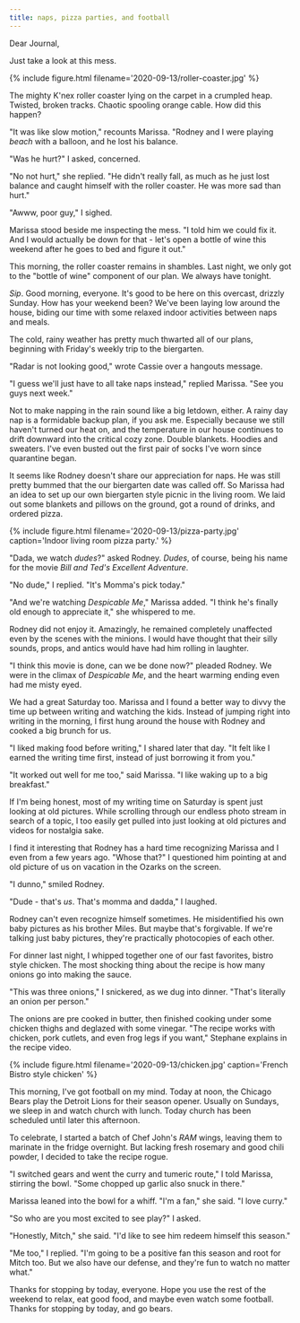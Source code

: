 ```yaml
---
title: naps, pizza parties, and football
---
```


Dear Journal,

Just take a look at this mess.

{% include figure.html filename='2020-09-13/roller-coaster.jpg' %}

The mighty K'nex roller coaster lying on the carpet in a crumpled
heap.  Twisted, broken tracks.  Chaotic spooling orange cable.  How
did this happen?

"It was like slow motion," recounts Marissa.  "Rodney and I were
playing _beach_ with a balloon, and he lost his balance.

"Was he hurt?" I asked, concerned.

"No not hurt," she replied.  "He didn't really fall, as much as he
just lost balance and caught himself with the roller coaster.  He was
more sad than hurt."

"Awww, poor guy," I sighed.

Marissa stood beside me inspecting the mess.  "I told him we could fix
it.  And I would actually be down for that - let's open a bottle of
wine this weekend after he goes to bed and figure it out."

This morning, the roller coaster remains in shambles.  Last night, we
only got to the "bottle of wine" component of our plan.  We always
have tonight.

_Sip_.  Good morning, everyone.  It's good to be here on this
overcast, drizzly Sunday.  How has your weekend been?  We've been
laying low around the house, biding our time with some relaxed indoor
activities between naps and meals.

The cold, rainy weather has pretty much thwarted all of our plans,
beginning with Friday's weekly trip to the biergarten.

"Radar is not looking good," wrote Cassie over a hangouts message.

"I guess we'll just have to all take naps instead," replied Marissa.
"See you guys next week."

Not to make napping in the rain sound like a big letdown, either.  A
rainy day nap is a formidable backup plan, if you ask me.  Especially
because we still haven't turned our heat on, and the temperature in
our house continues to drift downward into the critical cozy zone.
Double blankets.  Hoodies and sweaters.  I've even busted out the
first pair of socks I've worn since quarantine began.

It seems like Rodney doesn't share our appreciation for naps.  He was
still pretty bummed that the our biergarten date was called off.  So
Marissa had an idea to set up our own biergarten style picnic in the
living room.  We laid out some blankets and pillows on the ground, got
a round of drinks, and ordered pizza.

{% include figure.html filename='2020-09-13/pizza-party.jpg'
caption='Indoor living room pizza party.' %}

"Dada, we watch _dudes_?" asked Rodney.  _Dudes_, of course, being his
name for the movie _Bill and Ted's Excellent Adventure_.

"No dude," I replied.  "It's Momma's pick today."

"And we're watching _Despicable Me_," Marissa added.  "I think he's
finally old enough to appreciate it," she whispered to me.

Rodney did not enjoy it.  Amazingly, he remained completely unaffected
even by the scenes with the minions.  I would have thought that their
silly sounds, props, and antics would have had him rolling in
laughter.

"I think this movie is done, can we be done now?" pleaded Rodney.  We
were in the climax of _Despicable Me_, and the heart warming ending
even had me misty eyed.

We had a great Saturday too.  Marissa and I found a better way to
divvy the time up between writing and watching the kids.  Instead of
jumping right into writing in the morning, I first hung around the
house with Rodney and cooked a big brunch for us.

"I liked making food before writing," I shared later that day.  "It
felt like I earned the writing time first, instead of just borrowing
it from you."

"It worked out well for me too," said Marissa.  "I like waking up to a
big breakfast."

If I'm being honest, most of my writing time on Saturday is spent just
looking at old pictures.  While scrolling through our endless photo
stream in search of a topic, I too easily get pulled into just looking
at old pictures and videos for nostalgia sake.

I find it interesting that Rodney has a hard time recognizing Marissa
and I even from a few years ago.  "Whose that?" I questioned him
pointing at and old picture of us on vacation in the Ozarks on the
screen.

"I dunno," smiled Rodney.

"Dude - that's _us_.  That's momma and dadda," I laughed.

Rodney can't even recognize himself sometimes.  He misidentified his
own baby pictures as his brother Miles.  But maybe that's forgivable.
If we're talking just baby pictures, they're practically photocopies
of each other.

For dinner last night, I whipped together one of our fast favorites,
bistro style chicken.  The most shocking thing about the recipe is how
many onions go into making the sauce.

"This was three onions," I snickered, as we dug into dinner.  "That's
literally an onion per person."

The onions are pre cooked in butter, then finished cooking under some
chicken thighs and deglazed with some vinegar.  "The recipe works with
chicken, pork cutlets, and even frog legs if you want," Stephane
explains in the recipe video.

{% include figure.html filename='2020-09-13/chicken.jpg'
caption='French Bistro style chicken' %}

This morning, I've got football on my mind.  Today at noon, the
Chicago Bears play the Detroit Lions for their season opener.  Usually
on Sundays, we sleep in and watch church with lunch.  Today church has
been scheduled until later this afternoon.

To celebrate, I started a batch of Chef John's _RAM_ wings, leaving
them to marinate in the fridge overnight.  But lacking fresh rosemary
and good chili powder, I decided to take the recipe rogue.

"I switched gears and went the curry and tumeric route," I told
Marissa, stirring the bowl.  "Some chopped up garlic also snuck in
there."

Marissa leaned into the bowl for a whiff.  "I'm a fan," she said.  "I
love curry."

"So who are you most excited to see play?" I asked.

"Honestly, Mitch," she said.  "I'd like to see him redeem himself this
season."

"Me too," I replied.  "I'm going to be a positive fan this season and
root for Mitch too.  But we also have our defense, and they're fun to
watch no matter what."

Thanks for stopping by today, everyone.  Hope you use the rest of the
weekend to relax, eat good food, and maybe even watch some football.
Thanks for stopping by today, and go bears.
